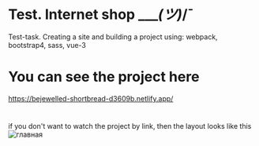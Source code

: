 # Test. Internet shop ____(ツ)_/¯
Test-task. Creating a site and building a project using: webpack, bootstrap4, sass, vue-3

# You can see the project here
https://bejewelled-shortbread-d3609b.netlify.app/

#
if you don't want to watch the project by link, then the layout looks like this
![главная](https://github.com/LilysPictures/Test-task__from__Maksidom/assets/87022711/61654c4e-e707-4a82-980d-ba78fecde97c)
